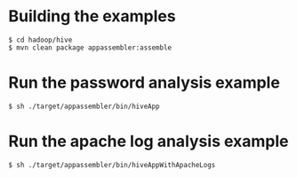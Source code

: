 # Building the examples

    $ cd hadoop/hive
    $ mvn clean package appassembler:assemble

# Run the password analysis example

    $ sh ./target/appassembler/bin/hiveApp

# Run the apache log analysis example

    $ sh ./target/appassembler/bin/hiveAppWithApacheLogs

